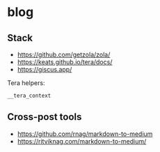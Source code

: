 # blog

## Stack

- https://github.com/getzola/zola/
- https://keats.github.io/tera/docs/
- https://giscus.app/

Tera helpers:

```
__tera_context
```

## Cross-post tools

- https://github.com/rnag/markdown-to-medium
- https://ritviknag.com/markdown-to-medium/
